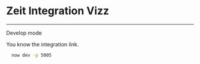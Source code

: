 # Zeit Integration Vizz

*****

Develop mode

You know the integration link.

```bash
  now dev -p 5005
```
